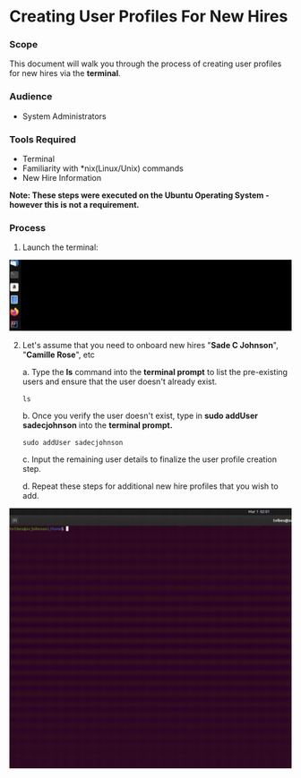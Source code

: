 # Creating User Profiles For New Hires 

### Scope
This document will walk you through the process of creating user profiles for new hires via the **terminal**.

### Audience
* System Administrators 

### Tools Required
* Terminal
* Familiarity with *nix(Linux/Unix) commands 
* New Hire Information


**Note: These steps were executed on the Ubuntu Operating System - however this is not a requirement.**

### Process
 1. Launch the terminal:

![Terminal Launch](/User-Accounts/resources/visual-steps/terminal-launch.gif)

 2. Let's assume that you need to onboard new hires "**Sade C Johnson**", "**Camille Rose**", etc

    a. Type the  **ls** command into the **terminal prompt** to list the pre-existing users and ensure that the user doesn't  already exist.
 
    ```
    ls
    ```
    
    b. Once you verify the user doesn't exist, type in **sudo addUser sadecjohnson** into the **terminal prompt.**
    ```
    sudo addUser sadecjohnson
    ```

    c. Input the remaining user details to finalize the user profile creation step.
 
    d. Repeat these steps for additional new hire profiles that you wish to add.
 
 ![User Account Creation](/User-Accounts/resources/visual-steps/account-creation-6.gif)
 
 
 
    
